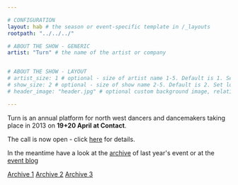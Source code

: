 ```yaml
---

# CONFIGURATION
layout: hab # the season or event-specific template in /_layouts
rootpath: "../../../"

# ABOUT THE SHOW - GENERIC
artist: "Turn" # the name of the artist or company


# ABOUT THE SHOW - LAYOUT
# artist_size: 1 # optional - size of artist name 1-5. Default is 1. Set longer names to lower values
# show_size: 2 # optional - size of show name 2-5. Default is 2. Set longer names to lower values
# header_image: "header.jpg" # optional custom background image, relative to current page

---
```


Turn is an annual platform for north west dancers and dancemakers taking place in 2013 on **19+20 April at Contact**.  

The call is now open - click [here](http://turnmcr.posterous.com/turn-2013-call-for-proposals) for details.

In the meantime have a look at the [archive](http://www.wordofwarning.org/archive/2012-springsummer/turn/index.html) of last year's event or at the [event blog](http://turnmcr.posterous.com)

[Archive 1](wordofwarning/wordofwarning.github.com/tree/master/archive/2012-springsummer/turn)
[Archive 2](wordofwarning.github.com/tree/master/archive/2012-springsummer/turn)
[Archive 3](wordofwarning/tree/master/archive/2012-springsummer/turn)
